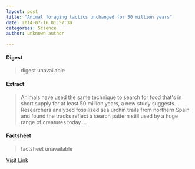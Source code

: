 ```yaml
---
layout: post
title: "Animal foraging tactics unchanged for 50 million years"
date: 2014-07-16 01:57:30
categories: Science
author: unknown author

---
```



#### Digest
>digest unavailable

#### Extract
>Animals have used the same technique to search for food that's in short supply for at least 50 million years, a new study suggests. Researchers analyzed fossilized sea urchin trails from northern Spain and found the tracks reflect a search pattern still used by a huge range of creatures today....

#### Factsheet
>factsheet unavailable

[Visit Link](http://feeds.sciencedaily.com/~r/sciencedaily/~3/CVRUFSGlv4U/140715215730.htm)


